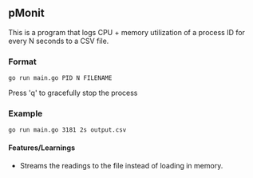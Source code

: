 ## pMonit

This is a program that logs CPU + memory utilization of a process ID for every N seconds to a CSV file.

### Format

```
go run main.go PID N FILENAME
```

Press 'q' to gracefully stop the process

### Example

```
go run main.go 3181 2s output.csv
```

#### Features/Learnings

- Streams the readings to the file instead of loading in memory.
